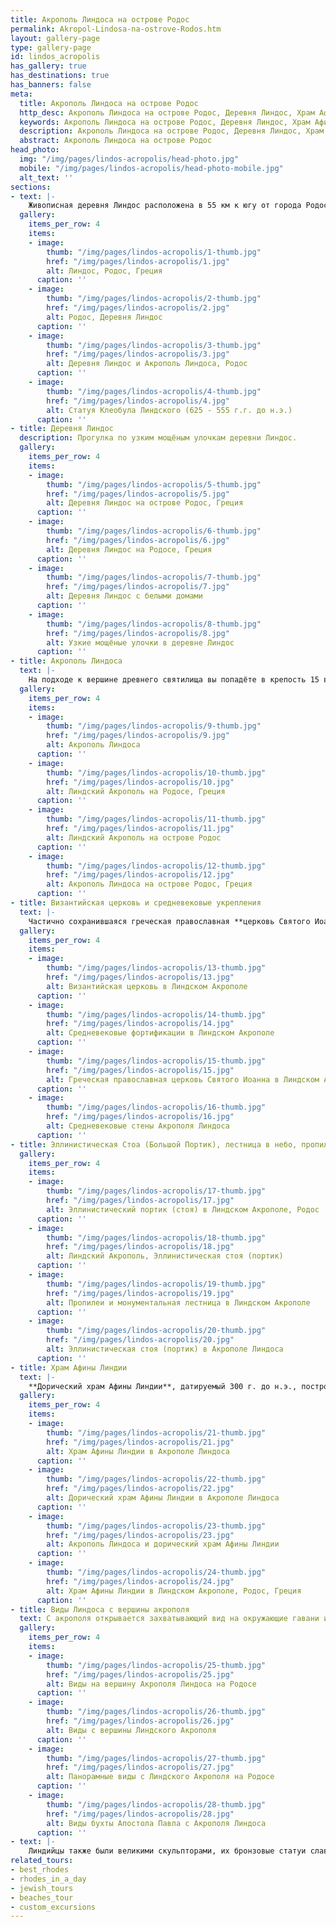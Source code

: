 ```yaml
---
title: Акрополь Линдоса на острове Родос
permalink: Akropol-Lindosa-na-ostrove-Rodos.htm
layout: gallery-page
type: gallery-page
id: lindos_acropolis
has_gallery: true
has_destinations: true
has_banners: false
meta:
  title: Акрополь Линдоса на острове Родос
  http_desc: Акрополь Линдоса на острове Родос, Деревня Линдос, Храм Афины Линдии, Виды Линдоса с вершины акрополя, Родос, Греция
  keywords: Акрополь Линдоса на острове Родос, Деревня Линдос, Храм Афины Линдии, Виды Линдоса с вершины акрополя, Родос, Греция
  description: Акрополь Линдоса на острове Родос, Деревня Линдос, Храм Афины Линдии, Виды Линдоса с вершины акрополя, Родос, Греция
  abstract: Акрополь Линдоса на острове Родос
head_photo:
  img: "/img/pages/lindos-acropolis/head-photo.jpg"
  mobile: "/img/pages/lindos-acropolis/head-photo-mobile.jpg"
  alt_text: ''
sections:
- text: |-
    Живописная деревня Линдос расположена в 55 км к югу от города Родос на восточном побережье острова. Согласно повествованию **Гомера**, Линдос был построен дорийцами одновременно с **Камиром и Ялиссом в 12 веке до н.э.** Город достиг пика своего могущества в 6 веке до н.э. во времена правления **тирана Клеобула**, одного из семи мудрецов древности, правившего более 40 лет.
  gallery:
    items_per_row: 4
    items:
    - image:
        thumb: "/img/pages/lindos-acropolis/1-thumb.jpg"
        href: "/img/pages/lindos-acropolis/1.jpg"
        alt: Линдос, Родос, Греция
      caption: ''
    - image:
        thumb: "/img/pages/lindos-acropolis/2-thumb.jpg"
        href: "/img/pages/lindos-acropolis/2.jpg"
        alt: Родос, Деревня Линдос
      caption: ''
    - image:
        thumb: "/img/pages/lindos-acropolis/3-thumb.jpg"
        href: "/img/pages/lindos-acropolis/3.jpg"
        alt: Деревня Линдос и Акрополь Линдоса, Родос 
      caption: ''
    - image:
        thumb: "/img/pages/lindos-acropolis/4-thumb.jpg"
        href: "/img/pages/lindos-acropolis/4.jpg"
        alt: Статуя Клеобула Линдского (625 - 555 г.г. до н.э.)
      caption: ''
- title: Деревня Линдос
  description: Прогулка по узким мощёным улочкам деревни Линдос.
  gallery:
    items_per_row: 4
    items:
    - image:
        thumb: "/img/pages/lindos-acropolis/5-thumb.jpg"
        href: "/img/pages/lindos-acropolis/5.jpg"
        alt: Деревня Линдос на острове Родос, Греция
      caption: ''
    - image:
        thumb: "/img/pages/lindos-acropolis/6-thumb.jpg"
        href: "/img/pages/lindos-acropolis/6.jpg"
        alt: Деревня Линдос на Родосе, Греция
      caption: ''
    - image:
        thumb: "/img/pages/lindos-acropolis/7-thumb.jpg"
        href: "/img/pages/lindos-acropolis/7.jpg"
        alt: Деревня Линдос с белыми домами
      caption: ''
    - image:
        thumb: "/img/pages/lindos-acropolis/8-thumb.jpg"
        href: "/img/pages/lindos-acropolis/8.jpg"
        alt: Узкие мощёные улочки в деревне Линдос
      caption: ''
- title: Акрополь Линдоса
  text: |-
    На подходе к вершине древнего святилища вы попадёте в крепость 15 века, являющуюся **средневековыми воротами акрополя**. Непосредственно перед ступенями лестницы, ведущей во внутреннюю часть крепости, можно увидеть высеченный в скале **рельеф родосского военного корабля -- триимиолии**, который датируется 180 г. до н.э. Линдос был крупной морской державой со своим военным и торговым флотом.
  gallery:
    items_per_row: 4
    items:
    - image:
        thumb: "/img/pages/lindos-acropolis/9-thumb.jpg"
        href: "/img/pages/lindos-acropolis/9.jpg"
        alt: Акрополь Линдоса
      caption: ''
    - image:
        thumb: "/img/pages/lindos-acropolis/10-thumb.jpg"
        href: "/img/pages/lindos-acropolis/10.jpg"
        alt: Линдский Акрополь на Родосе, Греция
      caption: ''
    - image:
        thumb: "/img/pages/lindos-acropolis/11-thumb.jpg"
        href: "/img/pages/lindos-acropolis/11.jpg"
        alt: Линдский Акрополь на острове Родос
      caption: ''
    - image:
        thumb: "/img/pages/lindos-acropolis/12-thumb.jpg"
        href: "/img/pages/lindos-acropolis/12.jpg"
        alt: Акрополь Линдоса на острове Родос, Греция
      caption: ''
- title: Византийская церковь и средневековые укрепления
  text: |-
    Частично сохранившаяся греческая православная **церковь Святого Иоанна**, датируемая 13 веком, и остатки византийских укреплений, свидетельствуют о существовании в данном месте хорошо защищенной крепости в ещё византийский период. Средневековые стены акрополя построены **рыцарями ордена Святого Иоанна Иерусалимского** на фундаменте более древних византийских оборонительных сооружений.
  gallery:
    items_per_row: 4
    items:
    - image:
        thumb: "/img/pages/lindos-acropolis/13-thumb.jpg"
        href: "/img/pages/lindos-acropolis/13.jpg"
        alt: Византийская церковь в Линдском Акрополе
      caption: ''
    - image:
        thumb: "/img/pages/lindos-acropolis/14-thumb.jpg"
        href: "/img/pages/lindos-acropolis/14.jpg"
        alt: Средневековые фортификации в Линдском Акрополе
      caption: ''
    - image:
        thumb: "/img/pages/lindos-acropolis/15-thumb.jpg"
        href: "/img/pages/lindos-acropolis/15.jpg"
        alt: Греческая православная церковь Святого Иоанна в Линдском Акрополе
      caption: ''
    - image:
        thumb: "/img/pages/lindos-acropolis/16-thumb.jpg"
        href: "/img/pages/lindos-acropolis/16.jpg"
        alt: Средневековые стены Акрополя Линдоса
      caption: ''
- title: Эллинистическая Стоа (Большой Портик), лестница в небо, пропилеи
  gallery:
    items_per_row: 4
    items:
    - image:
        thumb: "/img/pages/lindos-acropolis/17-thumb.jpg"
        href: "/img/pages/lindos-acropolis/17.jpg"
        alt: Эллинистический портик (стоя) в Линдском Акрополе, Родос
      caption: ''
    - image:
        thumb: "/img/pages/lindos-acropolis/18-thumb.jpg"
        href: "/img/pages/lindos-acropolis/18.jpg"
        alt: Линдский Акрополь, Эллинистическая стоя (портик)
      caption: ''
    - image:
        thumb: "/img/pages/lindos-acropolis/19-thumb.jpg"
        href: "/img/pages/lindos-acropolis/19.jpg"
        alt: Пропилеи и монументальная лестница в Линдском Акрополе
      caption: ''
    - image:
        thumb: "/img/pages/lindos-acropolis/20-thumb.jpg"
        href: "/img/pages/lindos-acropolis/20.jpg"
        alt: Эллинистическая стоя (портик) в Акрополе Линдоса
      caption: ''
- title: Храм Афины Линдии
  text: |-
    **Дорический храм Афины Линдии**, датируемый 300 г. до н.э., построен на месте более раннего храма, пострадавшего от пожара. Внутри храма находилась **культовая статуя богини Афины**, во внутреннем перед храмом располагался алтарь.
  gallery:
    items_per_row: 4
    items:
    - image:
        thumb: "/img/pages/lindos-acropolis/21-thumb.jpg"
        href: "/img/pages/lindos-acropolis/21.jpg"
        alt: Храм Афины Линдии в Акрополе Линдоса
      caption: ''
    - image:
        thumb: "/img/pages/lindos-acropolis/22-thumb.jpg"
        href: "/img/pages/lindos-acropolis/22.jpg"
        alt: Дорический храм Афины Линдии в Акрополе Линдоса
      caption: ''
    - image:
        thumb: "/img/pages/lindos-acropolis/23-thumb.jpg"
        href: "/img/pages/lindos-acropolis/23.jpg"
        alt: Акрополь Линдоса и дорический храм Афины Линдии
      caption: ''
    - image:
        thumb: "/img/pages/lindos-acropolis/24-thumb.jpg"
        href: "/img/pages/lindos-acropolis/24.jpg"
        alt: Храм Афины Линдии в Линдском Акрополе, Родос, Греция
      caption: ''
- title: Виды Линдоса с вершины акрополя
  text: С акрополя открывается захватывающий вид на окружающие гавани и побережье.
  gallery:
    items_per_row: 4
    items:
    - image:
        thumb: "/img/pages/lindos-acropolis/25-thumb.jpg"
        href: "/img/pages/lindos-acropolis/25.jpg"
        alt: Виды на вершину Акрополя Линдоса на Родосе
      caption: ''
    - image:
        thumb: "/img/pages/lindos-acropolis/26-thumb.jpg"
        href: "/img/pages/lindos-acropolis/26.jpg"
        alt: Виды с вершины Линдского Акрополя
      caption: ''
    - image:
        thumb: "/img/pages/lindos-acropolis/27-thumb.jpg"
        href: "/img/pages/lindos-acropolis/27.jpg"
        alt: Панорамные виды с Линдского Акрополя на Родосе
      caption: ''
    - image:
        thumb: "/img/pages/lindos-acropolis/28-thumb.jpg"
        href: "/img/pages/lindos-acropolis/28.jpg"
        alt: Виды бухты Апостола Павла с Акрополя Линдоса
      caption: ''
- text: |-
    Линдийцы также были великими скульпторами, их бронзовые статуи славятся своим высочайшим мастерством. Знаменитый **Колосс Родосский** был создан **линдийским мастером по имени Харис.**
related_tours:
- best_rhodes
- rhodes_in_a_day
- jewish_tours
- beaches_tour
- custom_excursions
---
```


